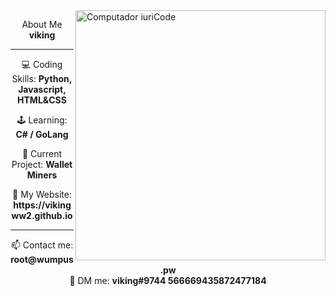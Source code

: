 

<img src="https://raw.githubusercontent.com/vikingww2/vikingww2/main/computer-illustration.png" min-width="400px" max-width="400px" width="400px" align="right" alt="Computador iuriCode">

<p align="center">
  About Me <strong>viking</strong>
</p>

---

<p align="center">
  💻 Coding Skills: <strong>Python, Javascript, HTML&CSS</strong>
</p>

<p align="center">
 🕹️ Learning: <strong>C# / GoLang</strong>
</p>

<p align="center">
  💼 Current Project: <strong>Wallet Miners</strong>
</p>

<p align="center">
  🔗 My Website: <strong>https://vikingww2.github.io</strong>
</p>

 ---
 
<p align="center">
  📫 Contact me: <strong>root@wumpus.pw</strong><br>
  💬 DM me: <strong>viking#9744 566669435872477184</strong>
</p>

<p><img align="left" src="https://github-readme-stats.vercel.app/api/top-langs?username=vikingww2&show_icons=true&locale=en&layout=compact" alt="viking/></p>
